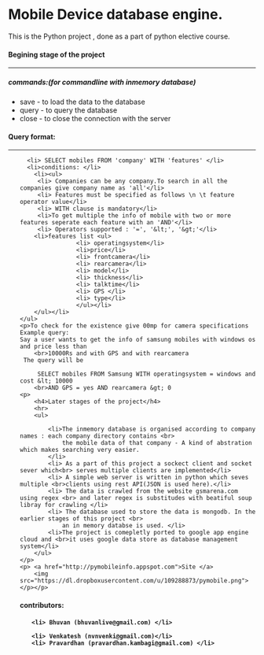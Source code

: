 <h1>Mobile Device database engine.</h1>
<p>
This is the Python project , done as a part of python elective course.
<p>
		<h4> Begining stage of the project </h4>
		<hr>
		<h5>commands:(for commandline with inmemory database) </h5>
					<ul>
						<li> save - to load the data to the database </li>
					 <li> query - to query the database</li>
					 <li> close - to close the connection with the server</li>
					</ul>
 <h4> Query format: </h4>
  	<hr />
  	<ul>
  	
	  <li> SELECT mobiles FROM 'company' WITH 'features' </li>
	  <li>conditions: </li>
	  	<li><ul>
	     <li> Companies can be any company.To search in all the companies give company name as 'all'</li>
	     <li> Features must be specified as follows \n \t feature operator value</li>
	     <li> WITH clause is mandatory</li>
	     <li>To get multiple the info of mobile with two or more features seperate each feature with an 'AND'</li>
	     <li> Operators supported : '=', '&lt;', '&gt;'</li>
	    <li>features list <ul>
					<li> operatingsystem</li>
					<li>price</li>
					<li> frontcamera</li>
					<li> rearcamera</li>
					<li> model</li>
					<li> thickness</li>
					<li> talktime</li>
					<li> GPS </li>
					<li> type</li>
					</ul></li>
		</ul></li>			
	</ul>
	<p>To check for the existence give 00mp for camera specifications
	Example query:
	Say a user wants to get the info of samsung mobiles with windows os and price less than 
		<br>10000Rs and with GPS and with rearcamera
	 The query will be
		
		 SELECT mobiles FROM Samsung WITH operatingsystem = windows and cost &lt; 10000
		<br>AND GPS = yes AND rearcamera &gt; 0 
	<p> 
		<h4>Later stages of the project</h4>
		<hr>
		<ul>
			
			<li>The inmemory database is organised according to company names : each company directory contains <br>
				the mobile data of that company - A kind of abstration which makes searching very easier.
			</li>
			<li> As a part of this project a sockect client and socket sever which<br> serves multiple clients are implemented</li>
			<li> A simple web server is written in python which seves multiple <br>clients using rest API(JSON is used here).</li>
			<li> The data is crawled from the website gsmarena.com using regex <br> and later regex is substitudes with beatiful soup libray for crawling </li>
			<li> The database used to store the data is mongodb. In the earlier stages of this project <br>
				an in memory databse is used. </li>
			<li>The project is comepletly ported to google app engine cloud and <br>it uses google data store as database management system</li>
		</ul>
	</p>
	<p> <a href="http://pymobileinfo.appspot.com">Site </a>
		<img src="https://dl.dropboxusercontent.com/u/109288873/pymobile.png"></p></p>
</p>		

</p>
<p>
<h4> contributors: <h4>
  <ul>
    
    <li> Bhuvan (bhuvanlive@gmail.com) </li>
    
    <li> Venkatesh (nvnvenki@gmail.com)</li>
    <li> Pravardhan (pravardhan.kambagi@gmail.com) </li>
  </ul>
</p>
